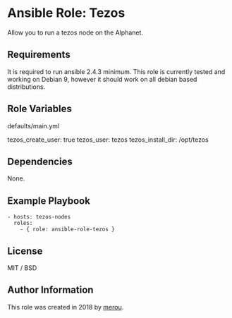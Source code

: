 # Ansible Role: Tezos

Allow you to run a tezos node on the Alphanet.

## Requirements

It is required to run ansible 2.4.3 minimum.
This role is currently tested and working on Debian 9, however it should work on all debian based distributions.

## Role Variables

defaults/main.yml

tezos_create_user: true
tezos_user: tezos
tezos_install_dir: /opt/tezos

## Dependencies

None.

## Example Playbook

    - hosts: tezos-nodes
      roles:
        - { role: ansible-role-tezos }

## License

MIT / BSD

## Author Information

This role was created in 2018 by [merou](https://github.com/merou).

